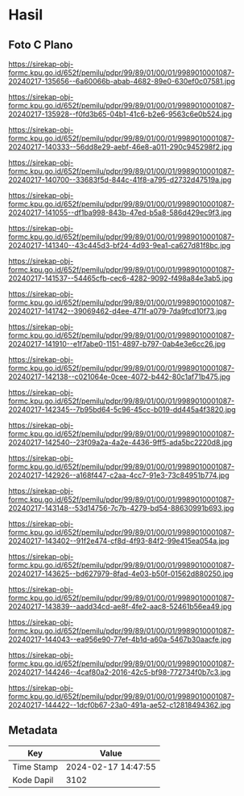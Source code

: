 # Hasil

## Foto C Plano

https://sirekap-obj-formc.kpu.go.id/652f/pemilu/pdpr/99/89/01/00/01/9989010001087-20240217-135656--6a60066b-abab-4682-89e0-630ef0c07581.jpg

https://sirekap-obj-formc.kpu.go.id/652f/pemilu/pdpr/99/89/01/00/01/9989010001087-20240217-135928--f0fd3b65-04b1-41c6-b2e6-9563c6e0b524.jpg

https://sirekap-obj-formc.kpu.go.id/652f/pemilu/pdpr/99/89/01/00/01/9989010001087-20240217-140333--56dd8e29-aebf-46e8-a011-290c945298f2.jpg

https://sirekap-obj-formc.kpu.go.id/652f/pemilu/pdpr/99/89/01/00/01/9989010001087-20240217-140700--33683f5d-844c-41f8-a795-d2732d47519a.jpg

https://sirekap-obj-formc.kpu.go.id/652f/pemilu/pdpr/99/89/01/00/01/9989010001087-20240217-141055--df1ba998-843b-47ed-b5a8-586d429ec9f3.jpg

https://sirekap-obj-formc.kpu.go.id/652f/pemilu/pdpr/99/89/01/00/01/9989010001087-20240217-141340--43c445d3-bf24-4d93-9ea1-ca627d81f8bc.jpg

https://sirekap-obj-formc.kpu.go.id/652f/pemilu/pdpr/99/89/01/00/01/9989010001087-20240217-141537--54465cfb-cec6-4282-9092-f498a84e3ab5.jpg

https://sirekap-obj-formc.kpu.go.id/652f/pemilu/pdpr/99/89/01/00/01/9989010001087-20240217-141742--39069462-d4ee-471f-a079-7da9fcd10f73.jpg

https://sirekap-obj-formc.kpu.go.id/652f/pemilu/pdpr/99/89/01/00/01/9989010001087-20240217-141910--e1f7abe0-1151-4897-b797-0ab4e3e6cc26.jpg

https://sirekap-obj-formc.kpu.go.id/652f/pemilu/pdpr/99/89/01/00/01/9989010001087-20240217-142138--c021064e-0cee-4072-b442-80c1af71b475.jpg

https://sirekap-obj-formc.kpu.go.id/652f/pemilu/pdpr/99/89/01/00/01/9989010001087-20240217-142345--7b95bd64-5c96-45cc-b019-dd445a4f3820.jpg

https://sirekap-obj-formc.kpu.go.id/652f/pemilu/pdpr/99/89/01/00/01/9989010001087-20240217-142540--23f09a2a-4a2e-4436-9ff5-ada5bc2220d8.jpg

https://sirekap-obj-formc.kpu.go.id/652f/pemilu/pdpr/99/89/01/00/01/9989010001087-20240217-142926--a168f447-c2aa-4cc7-91e3-73c84951b774.jpg

https://sirekap-obj-formc.kpu.go.id/652f/pemilu/pdpr/99/89/01/00/01/9989010001087-20240217-143148--53d14756-7c7b-4279-bd54-88630991b693.jpg

https://sirekap-obj-formc.kpu.go.id/652f/pemilu/pdpr/99/89/01/00/01/9989010001087-20240217-143402--91f2e474-cf8d-4f93-84f2-99e415ea054a.jpg

https://sirekap-obj-formc.kpu.go.id/652f/pemilu/pdpr/99/89/01/00/01/9989010001087-20240217-143625--bd627979-8fad-4e03-b50f-01562d880250.jpg

https://sirekap-obj-formc.kpu.go.id/652f/pemilu/pdpr/99/89/01/00/01/9989010001087-20240217-143839--aadd34cd-ae8f-4fe2-aac8-52461b56ea49.jpg

https://sirekap-obj-formc.kpu.go.id/652f/pemilu/pdpr/99/89/01/00/01/9989010001087-20240217-144043--ea956e90-77ef-4b1d-a60a-5467b30aacfe.jpg

https://sirekap-obj-formc.kpu.go.id/652f/pemilu/pdpr/99/89/01/00/01/9989010001087-20240217-144246--4caf80a2-2016-42c5-bf98-772734f0b7c3.jpg

https://sirekap-obj-formc.kpu.go.id/652f/pemilu/pdpr/99/89/01/00/01/9989010001087-20240217-144422--1dcf0b67-23a0-491a-ae52-c12818494362.jpg


## Metadata

| Key        | Value               |
| ---------- | ------------------- |
| Time Stamp | 2024-02-17 14:47:55 |
| Kode Dapil | 3102                |



